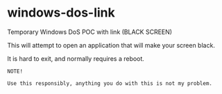 # windows-dos-link
Temporary Windows DoS POC with link (BLACK SCREEN)

This will attempt to open an application that will make your screen black.

It is hard to exit, and normally requires a reboot.


```
NOTE!

Use this responsibly, anything you do with this is not my problem.
```
